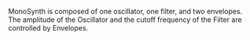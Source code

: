 MonoSynth is composed of one oscillator, one filter, and two envelopes. The amplitude of the Oscillator and the cutoff frequency of the Filter are controlled by Envelopes.
